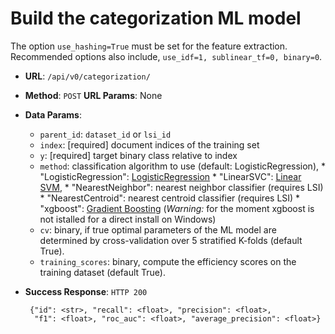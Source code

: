 # Build the categorization ML model

The option `use_hashing=True` must be set for the feature extraction. Recommended options also include, `use_idf=1, sublinear_tf=0, binary=0`.

 * **URL**: `/api/v0/categorization/` 
 * **Method**: `POST` **URL Params**: None
 * **Data Params**: 
    - `parent_id`: `dataset_id` or `lsi_id`
    - `index`: [required] document indices of the training set
    - `y`: [required] target binary class relative to index
    - `method`: classification algorithm to use (default: LogisticRegression),
          * "LogisticRegression": [LogisticRegression](http://scikit-learn.org/stable/modules/generated/sklearn.linear_model.LogisticRegression.html#sklearn.linear_model.LogisticRegression)
          * "LinearSVC": [Linear SVM](http://scikit-learn.org/stable/modules/generated/sklearn.svm.LinearSVC.html),
          * "NearestNeighbor": nearest neighbor classifier (requires LSI)
          * "NearestCentroid": nearest centroid classifier (requires LSI)
          * "xgboost": [Gradient Boosting](https://xgboost.readthedocs.io/en/latest/model.html)
           (*Warning:* for the moment xgboost is not istalled for a direct install on Windows)
    - `cv`: binary, if true optimal parameters of the ML model are determined by cross-validation over 5 stratified K-folds (default True).
    - `training_scores`: binary, compute the efficiency scores on the training dataset (default True).

 * **Success Response**: `HTTP 200`
    
        {"id": <str>, "recall": <float>, "precision": <float>,
         "f1": <float>, "roc_auc": <float>, "average_precision": <float>}

